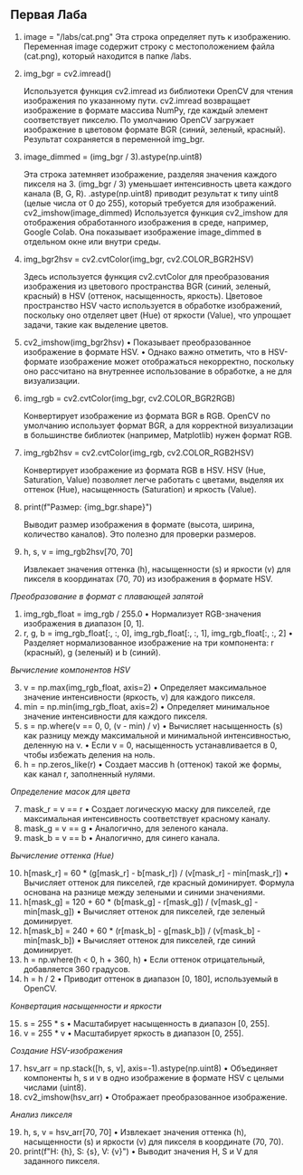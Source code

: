 ## Первая Лаба 


 1. image = "/labs/cat.png"
  Эта строка определяет путь к изображению. Переменная image содержит строку с местоположением файла (cat.png), который находится в папке /labs.

 2. img_bgr = cv2.imread()
    
    Используется функция cv2.imread из библиотеки OpenCV для чтения изображения по указанному пути.
    cv2.imread возвращает изображение в формате массива NumPy, где каждый элемент соответствует пикселю.
    По умолчанию OpenCV загружает изображение в цветовом формате BGR (синий, зеленый, красный).
    Результат сохраняется в переменной img_bgr.


 3. image_dimmed = (img_bgr / 3).astype(np.uint8)
    
     Эта строка затемняет изображение, разделяя значения каждого пикселя на 3.
     (img_bgr / 3) уменьшает интенсивность цвета каждого канала (B, G, R).
     .astype(np.uint8) приводит результат к типу uint8 (целые числа от 0 до 255), который требуется для изображений.
     cv2_imshow(image_dimmed)
     Используется функция cv2_imshow для отображения обработанного изображения в среде, например, Google Colab.
     Она показывает изображение image_dimmed в отдельном окне или внутри среды.


 4. img_bgr2hsv = cv2.cvtColor(img_bgr, cv2.COLOR_BGR2HSV)
    
    Здесь используется функция cv2.cvtColor для преобразования изображения из цветового пространства BGR (синий, зеленый, красный) в HSV (оттенок, насыщенность, яркость).
    Цветовое пространство HSV часто используется в обработке изображений, поскольку оно отделяет цвет (Hue) от яркости (Value), что упрощает задачи, такие как выделение цветов.
 
 6. cv2_imshow(img_bgr2hsv)
 • Показывает преобразованное изображение в формате HSV.
 • Однако важно отметить, что в HSV-формате изображение может отображаться некорректно, поскольку оно рассчитано на внутреннее использование в обработке, а не для визуализации.


 7. img_rgb = cv2.cvtColor(img_bgr, cv2.COLOR_BGR2RGB)
 
     Конвертирует изображение из формата BGR в RGB. OpenCV по умолчанию использует формат BGR, а для корректной визуализации в большинстве библиотек (например, Matplotlib) нужен формат RGB.
 
 8. img_rgb2hsv = cv2.cvtColor(img_rgb, cv2.COLOR_RGB2HSV)
 
     Конвертирует изображение из формата RGB в HSV. HSV (Hue, Saturation, Value) позволяет легче работать с цветами, выделяя их оттенок (Hue), насыщенность (Saturation) и яркость (Value).
 9. print(f"Размер: {img_bgr.shape}")
  
    Выводит размер изображения в формате (высота, ширина, количество каналов). Это полезно для проверки размеров.
 10. h, s, v = img_rgb2hsv[70, 70]

     Извлекает значения оттенка (h), насыщенности (s) и яркости (v) для пикселя в координатах (70, 70) из изображения в формате HSV.



 *Преобразование в формат с плавающей запятой*

 1. img_rgb_float = img_rgb / 255.0
 • Нормализует RGB-значения изображения в диапазон [0, 1].
 2. r, g, b = img_rgb_float[:, :, 0], img_rgb_float[:, :, 1], img_rgb_float[:, :, 2]
 • Разделяет нормализованное изображение на три компонента: r (красный), g (зеленый) и b (синий).

*Вычисление компонентов HSV*

 3. v = np.max(img_rgb_float, axis=2)
 • Определяет максимальное значение интенсивности (яркость, v) для каждого пикселя.
 4. min = np.min(img_rgb_float, axis=2)
 • Определяет минимальное значение интенсивности для каждого пикселя.
 5. s = np.where(v == 0, 0, (v - min) / v)
 • Вычисляет насыщенность (s) как разницу между максимальной и минимальной интенсивностью, деленную на v.
 • Если v = 0, насыщенность устанавливается в 0, чтобы избежать деления на ноль.
 6. h = np.zeros_like(r)
 • Создает массив h (оттенок) такой же формы, как канал r, заполненный нулями.

*Определение масок для цвета*

 7. mask_r = v == r
 • Создает логическую маску для пикселей, где максимальная интенсивность соответствует красному каналу.
 8. mask_g = v == g
 • Аналогично, для зеленого канала.
 9. mask_b = v == b
 • Аналогично, для синего канала.

*Вычисление оттенка (Hue)*

 10. h[mask_r] = 60 * (g[mask_r] - b[mask_r]) / (v[mask_r] - min[mask_r])
 • Вычисляет оттенок для пикселей, где красный доминирует. Формула основана на разнице между зелеными и синими значениями.
 11. h[mask_g] = 120 + 60 * (b[mask_g] - r[mask_g]) / (v[mask_g] - min[mask_g])
 • Вычисляет оттенок для пикселей, где зеленый доминирует.
 12. h[mask_b] = 240 + 60 * (r[mask_b] - g[mask_b]) / (v[mask_b] - min[mask_b])
 • Вычисляет оттенок для пикселей, где синий доминирует.
 13. h = np.where(h < 0, h + 360, h)
 • Если оттенок отрицательный, добавляется 360 градусов.
 14. h = h / 2
 • Приводит оттенок в диапазон [0, 180], используемый в OpenCV.

*Конвертация насыщенности и яркости*

 15. s = 255 * s
 • Масштабирует насыщенность в диапазон [0, 255].
 16. v = 255 * v
 • Масштабирует яркость в диапазон [0, 255].

*Создание HSV-изображения*

 17. hsv_arr = np.stack([h, s, v], axis=-1).astype(np.uint8)
 • Объединяет компоненты h, s и v в одно изображение в формате HSV с целыми числами (uint8).
 18. cv2_imshow(hsv_arr)
 • Отображает преобразованное изображение.

*Анализ пикселя*

 19. h, s, v = hsv_arr[70, 70]
 • Извлекает значения оттенка (h), насыщенности (s) и яркости (v) для пикселя в координате (70, 70).
 20. print(f"H: {h}, S: {s}, V: {v}")
 • Выводит значения H, S и V для заданного пикселя.

   
